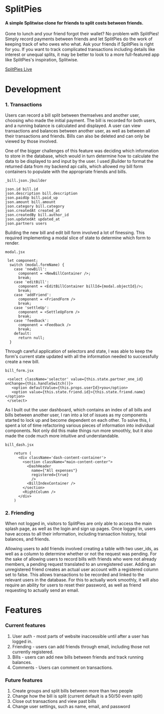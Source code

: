 # SplitPies

#### A simple Splitwise clone for friends to split costs between friends.

Gone to lunch and your friend forgot their wallet? No problem with SplitPies! Simply record payments between friends and let SplitPies do the work of keeping track of who owes who what. Ask your friends if SplitPies is right for you. If you want to track complicated transactions including details like interest or unequal splits, it may be better to look to a more full-featured app like SplitPies's inspiration, Splitwise.

[SplitPies Live](https://split-pies.herokuapp.com/#/)

# Development 

### 1. Transactions

Users can record a bill split between themselves and another user, choosing who made the initial payment. The bill is recorded for both users, and a running balance is calculated and displayed. A user can view transactions and balances between another user, as well as between all their transactions and friends. Bills can also be deleted and can only be viewed by those involved.

One of the bigger challenges of this feature was deciding which information to store in the database, which would in turn determine how to calculate the data to be displayed to and input by the user. I used jBuilder to format the returned data from my backend api calls, which allowed my bill form containers to populate with the appropriate friends and bills. 

```
_bill.json.jbuilder

json.id bill.id
json.description bill.description 
json.paidUp bill.paid_up 
json.amount bill.amount 
json.category bill.category 
json.createdAt created_at
json.createdBy bill.author_id
json.updatedAt updated_at
json.partners users

```

Building the new bill and edit bill form involved a lot of finessing. This required implementing a modal slice of state to determine which form to render. 

``` 
modal.jsx

 let component;
  switch (modal.formName) {
    case 'newBill':
      component = <NewBillContainer />;
      break;
    case 'editBill':
      component = <EditBillContainer billId={modal.objectId}/>;
      break;
    case 'addFriend':
      component = <FriendForm />
      break;
    case 'settleUp':
      component = <SettleUpForm />
      break;
    case 'feedback':
      component = <Feedback />
      break;
    default:
      return null;
  }
```

Through careful application of selectors and state, I was able to keep the form's current state updated with all the information needed to successfully create a new bill. 
```
bill_form.jsx

 <select className='selector' value={this.state.partner_one_id} onChange={this.handleSwitch()}>
   <option defaultValue={this.props.userId}>you</option>
   <option value={this.state.friend.id}>{this.state.friend.name}</option>
 </select>
```

As I built out the user dashboard, which contains an index of all bills and bills between another user, I ran into a lot of issues as my components started to lock up and become dependent on each other. To solve this, I spent a lot of time refactoring various pieces of information into individual components. Not only did this make things run more smoothly, but it also made the code much more intuitive and understandable. 

```
bill_dash.jsx

    return (
      <div className='dash-content-container'> 
        <section className="main-content-center">
          <DashHeader 
            name={"All expenses"}
            registered={true}
            />
          <BillIndexContainer />
        </section>
        <RightColumn />
      </div>
    )
```

### 2. Friending

When not logged in, visitors to SplitPies are only able to access the main splash page, as well as the login and sign up pages. Once logged in, users have access to all their information, including transaction history, total balances, and friends. 

Allowing users to add friends involved creating a table with two user_ids, as well as a column to determine whether or not the request was pending. For the sake of allowing users to record bills with friends who were not already members, a pending request translated to an unregistered user. Adding an unregistered friend creates an actual user account with a registered column set to false. This allows transactions to be recorded and linked to the relevant users in the database. For this to actually work smoothly, it will also require an ability for users to reset their password, as well as friend requesting to actually send an email.

# Features

### Current features

1. User auth - most parts of website inaccessible until after a user has logged in.
2. Friending - users can add friends through email, including those not currently registered.
3. Bills - users can add new bills between friends and track running balances.
4. Comments - Users can comment on transactions.

### Future features

1. Create groups and split bills between more than two people
2. Change how the bill is split (current default is a 50/50 even split) 
3. Close out transactions and view past bills
4. Change user settings, such as name, email, and password

